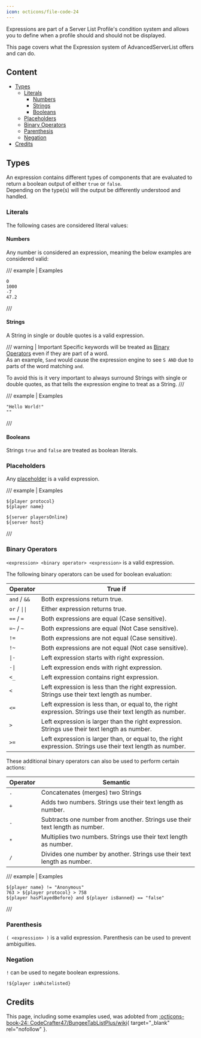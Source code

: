 ```yaml
---
icon: octicons/file-code-24
---
```


Expressions are part of a Server List Profile's condition system and allows you to define when a profile should and should not be displayed.

This page covers what the Expression system of AdvancedServerList offers and can do.

## Content

- [Types](#types)
    - [Literals](#literals)
        - [Numbers](#numbers)
        - [Strings](#strings)
        - [Booleans](#booleans)
    - [Placeholders](#placeholders)
    - [Binary Operators](#binary-operators)
    - [Parenthesis](#parenthesis)
    - [Negation](#negation)
- [Credits](#credits)

## Types

An expression contains different types of components that are evaluated to return a boolean output of either `true` or `false`.  
Depending on the type(s) will the output be differently understood and handled.

### Literals

The following cases are considered literal values:

#### Numbers

Any number is considered an expression, meaning the below examples are considered valid:

/// example | Examples
```shell
0
1000
-7
47.2
```
///

#### Strings

A String in single or double quotes is a valid expression.

/// warning | Important
Specific keywords will be treated as [Binary Operators](#binary-operators) even if they are part of a word.  
As an example, `Sand` would cause the expression engine to see `S AND` due to parts of the word matching `and`.

To avoid this is it very important to always surround Strings with single or double quotes, as that tells the expression engine to treat as a String.
///

/// example | Examples
```shell
"Hello World!"
""
```
///

#### Booleans

Strings `true` and `false` are treated as boolean literals.

### Placeholders

Any [placeholder](placeholders.md) is a valid expression.

/// example | Examples
```shell
${player protocol}
${player name}

${server playersOnline}
${server host}
```
///

### Binary Operators

`<expression> <binary operator> <expression>` is a valid expression.

The following binary operators can be used for boolean evaluation:

| Operator      | True if                                                                                                     |
|---------------|-------------------------------------------------------------------------------------------------------------|
| `and` / `&&`  | Both expressions return true.                                                                               |
| `or` / `\|\|` | Either expression returns true.                                                                             |
| `==` / `=`    | Both expressions are equal (Case sensitive).                                                                |
| `=~` / `~`    | Both expressions are equal (Not Case sensitive).                                                            |
| `!=`          | Both expressions are not equal (Case sensitive).                                                            |
| `!~`          | Both expressions are not equal (Not case sensitive).                                                        |
| `\|-`         | Left expression starts with right expression.                                                               |
| `-\|`         | Left expression ends with right expression.                                                                 |
| `<_`          | Left expression contains right expression.                                                                  |
| `<`           | Left expression is less than the right expression. Strings use their text length as number.                 |
| `<=`          | Left expression is less than, or equal to, the right expression. Strings use their text length as number.   |
| `>`           | Left expression is larger than the right expression. Strings use their text length as number.               |
| `>=`          | Left expression is larger than, or equal to, the right expression. Strings use their text length as number. |

These additional binary operators can also be used to perform certain actions:

| Operator | Semantic                                                                    |
|----------|-----------------------------------------------------------------------------|
| `.`      | Concatenates (merges) two Strings                                           |
| `+`      | Adds two numbers. Strings use their text length as number.                  |
| `-`      | Subtracts one number from another. Strings use their text length as number. |
| `*`      | Multiplies two numbers. Strings use their text length as number.            |
| `/`      | Divides one number by another. Strings use their text length as number.     |

/// example | Examples
```shell
${player name} != "Anonymous"
763 > ${player protocol} > 758
${player hasPlayedBefore} and ${player isBanned} == "false"
```
///

### Parenthesis

`( <expression> )` is a valid expression.
Parenthesis can be used to prevent ambiguities.

### Negation

`!` can be used to negate boolean expressions.

```shell
!${player isWhitelisted}
```

## Credits

This page, including some examples used, was adobted from [:octicons-book-24: CodeCrafter47/BungeeTabListPlus/wiki](https://github.com/CodeCrafter47/BungeeTabListPlus/wiki/Expressions){ target="_blank" rel="nofollow" }.